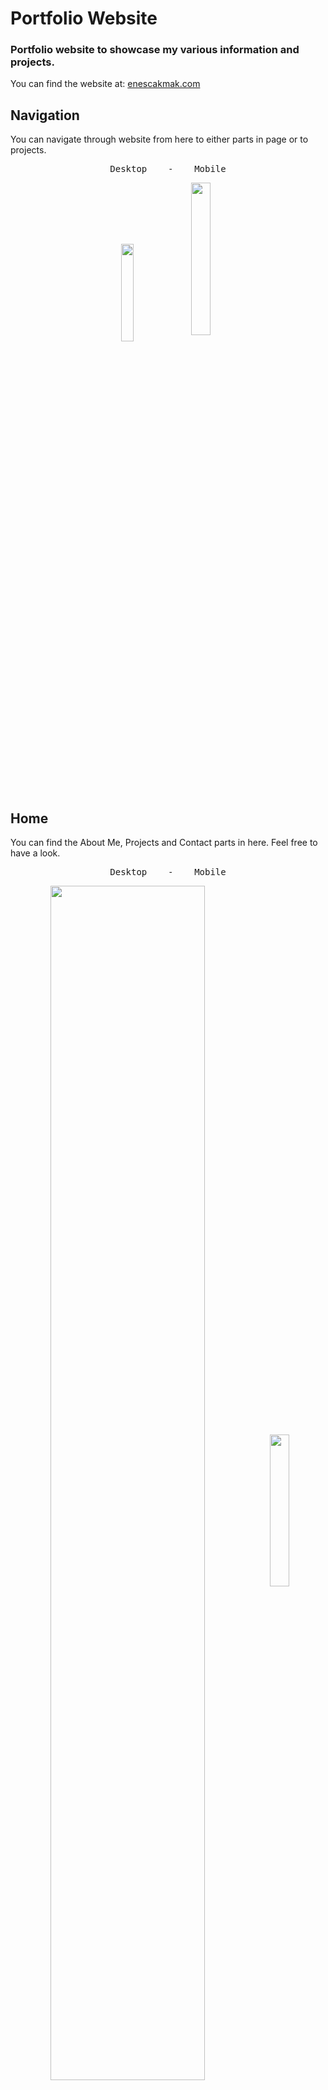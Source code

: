 # Portfolio Website  
### Portfolio website to showcase my various information and projects.  

You can find the website at:  [enescakmak.com](https://enescakmak.com)  

## Navigation  
You can navigate through website from here to either parts in page or to projects. 
<pre align="center">
Desktop    -    Mobile
</pre>
<p align="center">
<img width="20%" length="40%" align="center" src="https://github.com/enesscakmak/enescakmak.github.io/assets/114193468/0ecf2147-2df5-44fd-b31c-1919eaa5d95f">  

<img width="25%" length="100%" align="center" src="https://github.com/enesscakmak/enescakmak.github.io/assets/114193468/a00fa29d-29de-4fdf-b954-015530ef2278">
</p>

## Home  
You can find the About Me, Projects and Contact parts in here. Feel free to have a look.  

<pre align="center">
Desktop    -    Mobile
</pre>
<p align="center">
<img width="70%" length="100%" align="center" src="https://github.com/enesscakmak/enescakmak.github.io/assets/114193468/38ddad4b-1eba-43b9-8a29-ca08c26eb4fe">  

<img width="25%" length="40%" align="center" src="https://github.com/enesscakmak/enescakmak.github.io/assets/114193468/3bb62088-6490-408c-becb-451bce9960e5">
</p>

